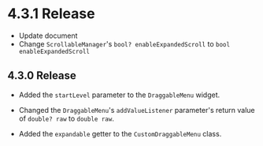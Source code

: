 # 4.3.1 Release

- Update document
- Change `ScrollableManager`'s `bool? enableExpandedScroll` to `bool enableExpandedScroll`

## 4.3.0 Release

- Added the `startLevel` parameter to the `DraggableMenu` widget.

- Changed the `DraggableMenu`'s `addValueListener` parameter's return value of `double? raw` to `double raw`.

- Added the `expandable` getter to the `CustomDraggableMenu` class.